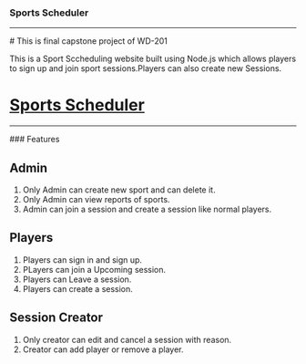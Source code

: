 ### Sports Scheduler
<hr>
# This is final capstone project of WD-201 

This is a Sport Sccheduling website built using Node.js which allows players to sign up and join sport sessions.Players can also create new Sessions.

# [Sports Scheduler]([https://pages.github.com/](https://wd-sports-scheduler.onrender.com/))
<hr>
### Features

## Admin
1. Only Admin can create new sport and can delete it.
2. Only Admin can view reports of sports.
3. Admin can join a session and create a session like normal players.

## Players
1. Players can sign in and sign up.
2. PLayers can join a Upcoming session.
3. Players can Leave a session.
4. Players can create a session.

## Session Creator
1. Only creator can edit and cancel a session with reason.
2. Creator can add player or remove a player.
